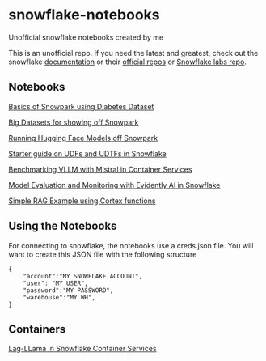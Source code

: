 # snowflake-notebooks
Unofficial snowflake notebooks created by me

This is an unofficial repo. If you need the latest and greatest, check out the snowflake [documentation](https://docs.snowflake.com/) or their [official repos](https://github.com/snowflakedb) or [Snowflake labs repo](https://github.com/Snowflake-Labs/).

## Notebooks

[Basics of Snowpark using Diabetes Dataset](SnowPark_Basics_Diabetes/Snowpark_For_Python_ML_Diabetes.ipynb)  

[Big Datasets for showing off Snowpark](BigData_Demo/xgboost_tpcds.ipynb) 

[Running Hugging Face Models off Snowpark](Snowpark_HuggingFace.ipynb)

[Starter guide on UDFs and UDTFs in Snowflake](UDF_UDTF_Examples.ipynb)

[Benchmarking VLLM with Mistral in Container Services](VLLM_benchmark_Mistral.ipynb)

[Model Evaluation and Monitoring with Evidently AI in Snowflake](SnowPark_Basics_Diabetes/Diabetes_Evidently.ipynb)

[Simple RAG Example using Cortex functions](RAG_Example/End-to-end_RAG_Snowflake.ipynb)


## Using the Notebooks

For connecting to snowflake, the notebooks use a creds.json file.  You will want to create this JSON file with the following structure
```
{
    "account":"MY SNOWFLAKE ACCOUNT",
    "user": "MY USER",
    "password":"MY PASSWORD",
    "warehouse":"MY WH",
}
```

## Containers

[Lag-LLama in Snowflake Container Services](https://github.com/rajshah4/Lagllama_demo)
